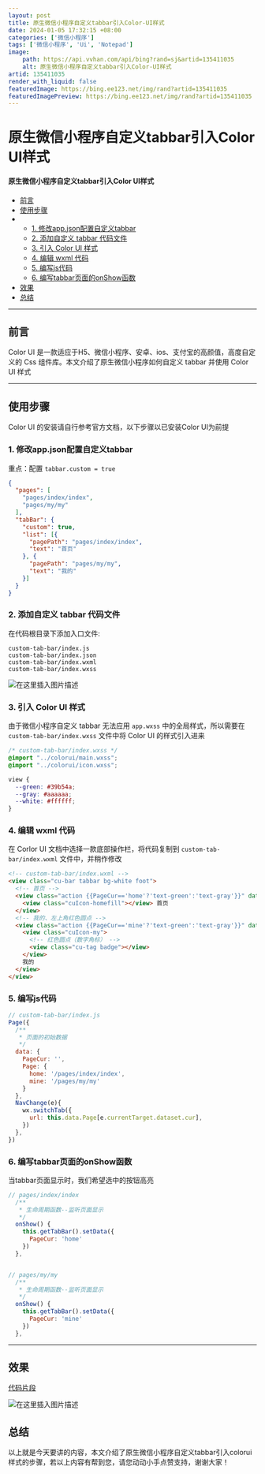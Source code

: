 ```yaml
---
layout: post
title: 原生微信小程序自定义tabbar引入Color-UI样式
date: 2024-01-05 17:32:15 +08:00
categories: ['微信小程序']
tags: ['微信小程序', 'Ui', 'Notepad']
image:
    path: https://api.vvhan.com/api/bing?rand=sj&artid=135411035
    alt: 原生微信小程序自定义tabbar引入Color-UI样式
artid: 135411035
render_with_liquid: false
featuredImage: https://bing.ee123.net/img/rand?artid=135411035
featuredImagePreview: https://bing.ee123.net/img/rand?artid=135411035
---
```


# 原生微信小程序自定义tabbar引入Color UI样式

#### 原生微信小程序自定义tabbar引入Color UI样式

* [前言](#_4)
* [使用步骤](#_9)
* + [1. 修改app.json配置自定义tabbar](#1_appjsontabbar_11)
  + [2. 添加自定义 tabbar 代码文件](#2__tabbar__32)
  + [3. 引入 Color UI 样式](#3__Color_UI__41)
  + [4. 编辑 wxml 代码](#4__wxml__54)
  + [5. 编写js代码](#5_js_73)
  + [6. 编写tabbar页面的onShow函数](#6_tabbaronShow_94)
* [效果](#_121)
* [总结](#_126)

---

## 前言

Color UI 是一款适应于H5、微信小程序、安卓、ios、支付宝的高颜值，高度自定义的 Css 组件库。本文介绍了原生微信小程序如何自定义 tabbar 并使用 Color UI 样式

---

## 使用步骤

Color UI 的安装请自行参考官方文档，以下步骤以已安装Color UI为前提

### 1. 修改app.json配置自定义tabbar

重点：配置
`tabbar.custom = true`

```json
{
  "pages": [
    "pages/index/index",
    "pages/my/my"
  ],
  "tabBar": {
    "custom": true,
    "list": [{
      "pagePath": "pages/index/index",
      "text": "首页"
    }, {
      "pagePath": "pages/my/my",
      "text": "我的"
    }]
  }
}

```

### 2. 添加自定义 tabbar 代码文件

在代码根目录下添加入口文件:

```
custom-tab-bar/index.js
custom-tab-bar/index.json
custom-tab-bar/index.wxml
custom-tab-bar/index.wxss

```

![在这里插入图片描述](https://i-blog.csdnimg.cn/blog_migrate/6b4e6d08770cfec7f1b4141bcb789a22.png)

### 3. 引入 Color UI 样式

由于微信小程序自定义 tabbar 无法应用
`app.wxss`
中的全局样式，所以需要在
`custom-tab-bar/index.wxss`
文件中将 Color UI 的样式引入进来

```css
/* custom-tab-bar/index.wxss */
@import "../colorui/main.wxss";
@import "../colorui/icon.wxss";

view {
  --green: #39b54a;
  --gray: #aaaaaa;
  --white: #ffffff;
}

```

### 4. 编辑 wxml 代码

在 Corlor UI 文档中选择一款底部操作栏，将代码复制到
`custom-tab-bar/index.wxml`
文件中，并稍作修改

```html
<!-- custom-tab-bar/index.wxml -->
<view class="cu-bar tabbar bg-white foot">
  <!-- 首页 -->
  <view class="action {{PageCur=='home'?'text-green':'text-gray'}}" data-cur="home" bindtap="NavChange">
    <view class="cuIcon-homefill"></view> 首页
  </view>
  <!-- 我的、左上角红色圆点 -->
  <view class="action {{PageCur=='mine'?'text-green':'text-gray'}}" data-cur="mine" bindtap="NavChange">
    <view class="cuIcon-my">
      <!-- 红色圆点（数字角标） -->
      <view class="cu-tag badge"></view>
    </view>
    我的
  </view>
</view>

```

### 5. 编写js代码

```js
// custom-tab-bar/index.js
Page({
  /**
   * 页面的初始数据
   */
  data: {
    PageCur: '',
    Page: {
      home: '/pages/index/index',
      mine: '/pages/my/my'
    }
  },
  NavChange(e){
    wx.switchTab({
      url: this.data.Page[e.currentTarget.dataset.cur],
    })
  },
})

```

### 6. 编写tabbar页面的onShow函数

当tabbar页面显示时，我们希望选中的按钮高亮

```js
// pages/index/index
  /**
   * 生命周期函数--监听页面显示
   */
  onShow() {
    this.getTabBar().setData({
      PageCur: 'home'
    })
  },


// pages/my/my
  /**
   * 生命周期函数--监听页面显示
   */
  onShow() {
    this.getTabBar().setData({
      PageCur: 'mine'
    })
  },

```

---

## 效果

[代码片段](https://developers.weixin.qq.com/s/6TL2hZm37IN9)

![在这里插入图片描述](https://i-blog.csdnimg.cn/blog_migrate/a619b713b4edb6116f4f13026999f03c.png)

## 总结

以上就是今天要讲的内容，本文介绍了原生微信小程序自定义tabbar引入colorui样式的步骤，若以上内容有帮到您，请您动动小手点赞支持，谢谢大家！